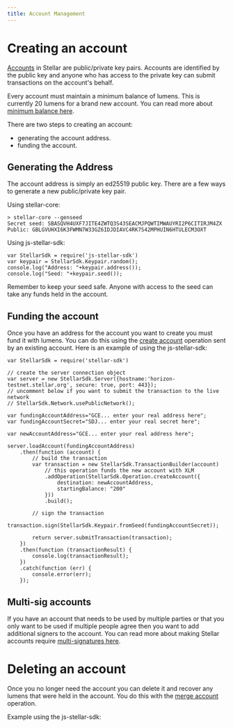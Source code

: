 ```yaml
---
title: Account Management
---
```


# Creating an account
[Accounts](../../concepts/accounts.md) in Stellar are public/private key pairs. Accounts are identified by the public key and anyone who has access to the private key can submit transactions on the account's behalf.

Every account must maintain a minimum balance of lumens. This is currently 20 lumens for a brand new account. You can read more about [minimum balance here](../../concepts/fees.md#minimum-balance).

There are two steps to creating an account:
- generating the account address.
- funding the account.

## Generating the Address
The account address is simply an ed25519 public key. There are a few ways to generate a new public/private key pair.

Using stellar-core:
```
> stellar-core --genseed
Secret seed: SBASQVH4UXF7JITE4ZWTQ3S43SEACMJPQWTIMWAUYRI2P6CITIRJM4ZX
Public: GBLGVUHXI6K3FWMN7W33GZ6IDJDIAVC4RK7S42MPHUIN6HTULECM3OXT
```

Using js-stellar-sdk:
```
var StellarSdk = require('js-stellar-sdk')
var keypair = StellarSdk.Keypair.random();
console.log("Address: "+keypair.address());
console.log("Seed: "+keypair.seed());
```

Remember to keep your seed safe. Anyone with access to the seed can take any funds held in the account.

## Funding the account
Once you have an address for the account you want to create you must fund it with lumens. You can do this using the [create account](../../concepts/list-of-operations.md#create-account) operation sent by an existing account.
Here is an example of using the js-stellar-sdk:
```
var StellarSdk = require('stellar-sdk')

// create the server connection object
var server = new StellarSdk.Server({hostname:'horizon-testnet.stellar.org', secure: true, port: 443});
// uncomment below if you want to submit the transaction to the live network
// StellarSdk.Network.usePublicNetwork();

var fundingAccountAddress="GCE... enter your real address here";
var fundingAccountSecret="SDJ... enter your real secret here";

var newAccountAddress="GCE... enter your real address here";

server.loadAccount(fundingAccountAddress)
    .then(function (account) {
        // build the transaction
        var transaction = new StellarSdk.TransactionBuilder(account)
            // this operation funds the new account with XLM
            .addOperation(StellarSdk.Operation.createAccount({
                destination: newAccountAddress,
                startingBalance: "200"
            }))
            .build();
            
        // sign the transaction
        transaction.sign(StellarSdk.Keypair.fromSeed(fundingAccountSecret)); 
        
        return server.submitTransaction(transaction);
    })
    .then(function (transactionResult) {
        console.log(transactionResult);
    })
    .catch(function (err) {
        console.error(err);
    });
```


## Multi-sig accounts
If you have an account that needs to be used by multiple parties or that you only want to be used if multiple people agree then you want to add additional signers to the account. You can read more about making Stellar accounts require [multi-signatures here](../../concepts/multi-sig.md).



# Deleting an account
Once you no longer need the account you can delete it and recover any lumens that were held in the account. You do this with the [merge account](../../concepts/list-of-operations.md#account-merge) operation.

Example using the js-stellar-sdk:
```

```
